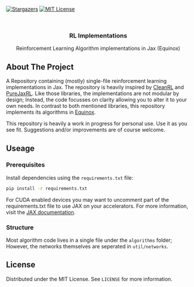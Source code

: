 
[![Stargazers][stars-shield]][stars-url]
[![MIT License][license-shield]][license-url]

<br />
<div align="center">

<h3 align="center">RL Implementations</h3>

  <p align="center">
    Reinforcement Learning Algorithm implementations in Jax (Equinox)
  </p>
</div>


## About The Project
A Repository containing (mostly) single-file reinforcement learning implementations in Jax. The repository is heavily inspired by [CleanRL](https://github.com/vwxyzjn/cleanrl) and [PureJaxRL](https://github.com/luchris429/purejaxr). Like those libraries, the implementations are not modular by design; Instead, the code focusses on clarity allowing you to alter it to your own needs. In contrast to both mentioned libraries, this repository implements its algorithms in [Equinox](https://github.com/patrick-kidger/equinox).

This repository is heavily a work in progress for personal use. Use it as you see fit. Suggestions and/or improvements are of course welcome.

## Useage

### Prerequisites

Install dependencies using the `requirements.txt` file:

  ```sh
  pip install -r requirements.txt
  ```

For CUDA enabled devices you may want to uncomment part of the requirements.txt file to use JAX on your accelerators. For more information, visit the [JAX documentation](https://github.com/google/jax#installation).


### Structure

Most algorithm code lives in a single file under the `algorithms` folder; However, the networks themselves are seperated in `util/networks`.

## License

Distributed under the MIT License. See `LICENSE` for more information.

<!-- MARKDOWN LINKS & IMAGES -->
<!-- https://www.markdownguide.org/basic-syntax/#reference-style-links -->
[contributors-shield]: https://img.shields.io/github/contributors/ponseko/rl-implementations.svg?style=for-the-badge
[contributors-url]: https://github.com/ponseko/rl-implementations/graphs/contributors
[forks-shield]: https://img.shields.io/github/forks/ponseko/rl-implementations.svg?style=for-the-badge
[forks-url]: https://github.com/ponseko/rl-implementations/network/members
[stars-shield]: https://img.shields.io/github/stars/ponseko/rl-implementations.svg?style=for-the-badge
[stars-url]: https://github.com/ponseko/rl-implementations/stargazers
[issues-shield]: https://img.shields.io/github/issues/ponseko/rl-implementations.svg?style=for-the-badge
[issues-url]: https://github.com/ponseko/rl-implementations/issues
[license-shield]: https://img.shields.io/github/license/ponseko/rl-implementations.svg?style=for-the-badge
[license-url]: https://github.com/ponseko/rl-implementations/blob/main/LICENSE
